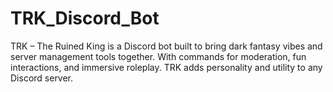 # TRK_Discord_Bot
TRK – The Ruined King is a Discord bot built to bring dark fantasy vibes and server management tools together. 
With commands for moderation, fun interactions, and immersive roleplay.
TRK adds personality and utility to any Discord server.
